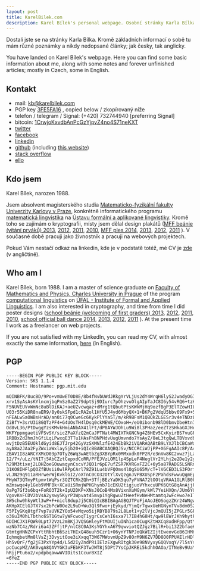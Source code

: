 ```yaml
---
layout: post
title: KarelBilek.com
description: Karel Bílek's personal webpage. Osobní stránky Karla Bílka.
---
```


Dostali jste se na stránky Karla Bílka. Kromě základních informací o sobě tu mám různé poznámky a nikdy nedopsané články; jak česky, tak anglicky.

You have landed on Karel Bílek's webpage. Here you can find some basic information about me, along with some notes and forever unfinished articles; mostly in Czech, some in English.

<a name="kontakt"></a>

Kontakt
---

* mail: [kb@karelbilek.com](mailto:kb@karelbilek.com)
* PGP key [3FE5FA16](https://pgp.mit.edu/pks/lookup?op=vindex&search=0xA25898CF3FE5FA16) , copied below / zkopírovaný níže
* telefon / telegram / Signal: (+420) 732744940 [preferring Signal]
* bitcoin: [1CrwjoKxvdbAnPcGzYjpvZ4no4S71neKXT](bitcoin:1CrwjoKxvdbAnPcGzYjpvZ4no4S71neKXT)
* [twitter](https://twitter.com/karel_3d)
* [facebook](https://facebook.com/syn.bozi)
* [linkedin](https://www.linkedin.com/profile/view?id=215709638)
* [github](https://github.com/runn1ng) (including [this website](https://github.com/runn1ng/runn1ng.github.com))
* [stack overflow](https://stackoverflow.com/users/101152/karel-b%C3%ADlek)
* [ello](https://ello.co/karel3d)


Kdo jsem
--
Karel Bílek, narozen 1988.

Jsem absolvent magisterského studia [Matematicko-fyzikální fakulty Univerzity Karlovy v Praze](http://www.mff.cuni.cz/),
konkrétně informatického programu [matematická lingvistika](http://www.mff.cuni.cz/studium/bcmgr/ok/i3b53.htm)
na [Ústavu formální a aplikované lingvistiky](https://ufal.mff.cuni.cz/).
Kromě toho se zajímám o kryptografii, místy jsem dělal design plakátů 
([MFF beánie (vítání prváků) 2013](http://www.matfyzak.cz/wp/wp-content/uploads/2013/10/beanie13_dusik-724x1024.png),
[2012](http://www.matfyzak.cz/wp/wp-content/uploads/2013/08/plakat.png),
[2011](/beanie2011.png),
[2010](http://www.matfyzak.cz/wp/wp-content/uploads/2010/11/beanie_print_sirsi.pdf),
[MFF ples 2014](http://www.matfyzak.cz/wp/wp-content/uploads/2014/01/plakat.png),
[2013](http://www.matfyzak.cz/wp/wp-content/uploads/2009/08/plakat2.png),
[2012](http://www.matfyzak.cz/wp/wp-content/uploads/2012/09/plakat_2012.png),
[2011](http://www.matfyzak.cz/wp/wp-content/uploads/2012/09/plakat_2011.jpg)
). V současné době pracuji jako živnostník a pracuji na webových projektech.

Pokud Vám nestačí odkaz na linkedin, kde je v podstatě totéž, mé CV je [zde](cv) (v angličtině).

Who am I
---
Karel Bílek, born 1988.
I am a master of science graduate on [Faculty of Mathematics and Physics, Charles University in Prague](http://www.mff.cuni.cz/)
of the program [computational linguistics](http://www.mff.cuni.cz/studium/bcmgr/ok/i3b53.htm)
on [ÚFAL - Institute of Formal and Applied Linguistics](https://ufal.mff.cuni.cz/).
I am also interested in cryptography, and time from time I did poster designs
([school beánie (welcoming of first graders) 2013](http://www.matfyzak.cz/wp/wp-content/uploads/2013/10/beanie13_dusik-724x1024.png),
[2012](http://www.matfyzak.cz/wp/wp-content/uploads/2013/08/plakat.png),
[2011](/beanie2011.png),
[2010](http://www.matfyzak.cz/wp/wp-content/uploads/2010/11/beanie_print_sirsi.pdf),
[school official ball dance 2014](http://www.matfyzak.cz/wp/wp-content/uploads/2014/01/plakat.png),
[2013](http://www.matfyzak.cz/wp/wp-content/uploads/2009/08/plakat2.png),
[2012](http://www.matfyzak.cz/wp/wp-content/uploads/2012/09/plakat_2012.png),
[2011](http://www.matfyzak.cz/wp/wp-content/uploads/2012/09/plakat_2011.jpg)
). At the present time I work as a freelancer on web projects.

If you are not satisfied with my LinkedIn, you can read my CV, with almost exactly the same information, [here](cv) (in English). 

PGP
---


    -----BEGIN PGP PUBLIC KEY BLOCK-----
    Version: SKS 1.1.4
    Comment: Hostname: pgp.mit.edu

    mQINBFK/8ucBD/9Po+vmUwET0D8E/8b4fNvbUWdJRkgYrVLjUs2dY4WrqH6lyS2JwadyOG7L
    xrv1SyAsAsKYlncmjbqPnSz0aZ279dptSj9DIurc7pOhzvuOlgAIpTaJC8I6y54vRQ6+tzKc
    F5NUVEUVvWmNc8uBlDiKAJ+aeUZvcwqaz+dMrg1tQbutPtsKWkMjHq9ozfBgP3ElTZowHILD
    U03r55KiDR8naER9/8y0skSFpd1cRA2ol1HfU5J4yd6MbyQX+1+BKPg2VdqU5bbv69Fx9+5c
    nFEALwSaOWBsHrAD/an0i77q0CweGc6KykPlYYa5T/m/kR9BFsM1QBQkZLGESr3v4eTNDzLr
    ZiBfY+3srU3i8GQTzPF4+G4UOsTH4lDsq0ckMEWE/COxoH+/eU0ibonb98lD0bmvDbeHtn7Q
    Od8vL36/PtDwggYzsKMvkHmiANbAX41lFt/dP8AYWJOhLu9Wi8l3PHaz/eeZTzSHkaGXJHee
    WKFYppmgaetiVFSvSY/sicZPaXfzQ2mCaJPTNat4MWIXTkGNCNg4Z6HEv5CxKyirBS7vuGFa
    1RBBxZd2hmJhGfiLqLPwxqE3TTu1HAsFhBNPHdvUugUmvndo7YsAyZ/8eL3tgQwLTBVxvdbE
    wvjtDzB5EUOkldGyid8EJTJrp42GyVzSXMNlzfE424EbBk2iVQARAQABtB9LYXJlbCBCaWxl
    ayA8a2JAa2FyZWxiaWxlay5jb20+iQIcBBABCAAQBQJSv/NCCRCiWJjPP+X6FgAAIc8P/A4V
    ZBAV1I8zARCYXMcD03p7OTyZ6Wq3wAEtbZg3XBYpRx0MMxxdk0FP2R/e3nVw8KC2xwz7jLa6
    12/7+/uLz/tNITj5AbCZztCepxdCoRR/PFEJVzLOM1lp4SpLeF4NeglVr2YLhj2e2De1y2g8
    h29M3tixej2LDHZoeGOuwaqynCscvYJQD1r6pE7ufZSR7KVRGxFZ2C+6y5a87RADG5LSNRnp
    31KO8IHFlpQOZfBUsii0wlRPpCArl78Z91Lu4bVFQOms4lOgSU65M/cT+lVGCED3LS3FOrfr
    vLJN29q911aRHrwerWjKvklGI2/oXTnC0CO32OtYlXvQzgnJVPBXUSpF2PahdsFwwuQqmEpB
    PHyW73QTmyPtpmvtWqPsr3OZTCRkZQh+3TfjBEzYaDK5qu7yFVNA72tOOtqVRAA1GLRlB0k+
    mZmswqe4y1Geb9VMFBk+XCaUiSRmjWPHGhynb71cEKU2tigjuoVYhxcuUPK6QtG8qAnAjjFQ
    0aPg7Gf3s6bq+FoRO3T2k+IpU2DKP+XNsJ0CoB4Mx8VixnXuMGym/kWl7YeiHXQn/JUm6YGD
    VgovKnFCDV2bVsA2yswy5KyrP3Wpvat45mvp1YgRgwuZtHeefHvNeHMtamtqJwFcHwo7eIT3
    3W5chw0hkyWtl3wP+F+nicl8dupJj5C0iQIcBBIBAgAGBQJTPoFjAAoJEOSogzZKr24WNgwQ
    AKHpXCElGJTX7sx2bPcW0Oe2L9uD+Wu3Ql9Fwo+jEykyd/YjmQr7qwxUeHGNynTVv8dm0S2Y
    F5PIyGKq8tgf7vp7aUVKZYOo54vMqvo5ijRBYB879s2L8Lot1+y2lVjcJmQUI5jZPGLr5GF5
    o36uIM0hLTbthc6ST1Gtw7yWFcwoqT1ygrCsCehI6sxa7l7IB4hG8Ht/qw9lEWrJKh9hytF1
    6DIHCJX1FQWk0Lpt72VzL2mBKjJVQSGHleyFtMDUIjuINh1ca0CugKZtHXCq8xdHFpp/QtYX
    wzNb7C4z/Rdri6a43ZFfjtP/nlC8C0A3KsYGYhxA6Y9qwviotQZJgz7BilR+bi13Z2bfaeKW
    GtmtgHNNZCPxYttRbhtB6Szi7HIxQ48uuh5Czr1+O6ynYTNPJoQkWIZIjtEweovGeB6IHMH8
    IqhmqbetMm8lVsZj3DvyitOoe3iXxqqT3W67MWovmUpZ9v8OrM9N6ZV7DD8O0FPUAElrHDlF
    Hh5vQrF/fg2jE3PxYYp4d/L5d2IyZndPRiIElzEXgwRItgk30e98NVyxyGQQVxqY/7l5sYsu
    pcCucpMZ/AK0vgA8QAVYGK3uFEbKF3TwJWT8j5DPt7YsCpJKREi5kdhhOAOa/ITNeBv9UaYg
    hRjjPtu6o2/xpdpbqawwWVIDits1Ccur8XIZ
    =6YeZ
    -----END PGP PUBLIC KEY BLOCK-----



